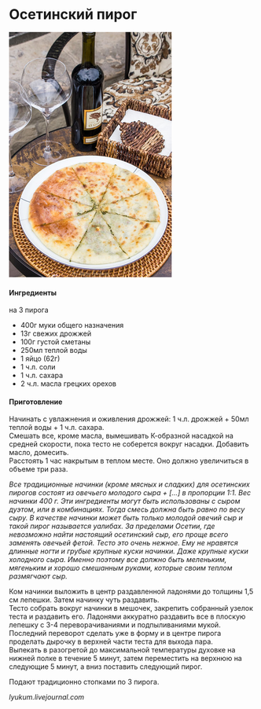 # Осетинский пирог

![Осетинский пирог](../pics/13937097701_16cd98f018.jpg)

#### Ингредиенты
на 3 пирога

* 400г муки общего назначения
* 13г свежих дрожжей
* 100г густой сметаны
* 250мл теплой воды
* 1 яйцо (62г)
* 1 ч.л. соли
* 1 ч.л. сахара
* 2 ч.л. масла грецких орехов

#### Приготовление

Начинать с увлажнения и оживления дрожжей: 1 ч.л. дрожжей + 50мл теплой воды + 1 ч.л. сахара.  
Смешать все, кроме масла, вымешивать К-образной насадкой на средней скорости, пока тесто не соберется вокруг насадки. Добавить масло, домесить.  
Расстоять 1 час накрытым в теплом месте. Оно должно увеличиться в объеме три раза.

*Все традиционные начинки (кроме мясных и сладких) для осетинских пирогов состоят из овечьего молодого сыра + […] в пропорции 1:1. Вес начинки 400 г. Эти ингредиенты могут быть использованы с сыром дуэтом, или в комбинациях. Тогда смесь должна быть равно по весу сыру. В качестве начинки может быть только молодой овечий сыр и такой пирог называется уалибах. За пределами Осетии, где невозможно найти настоящий осетинский сыр, его проще всего заменять овечьей фетой. Тесто это очень нежное. Ему не нравятся длинные ногти и грубые крупные куски начинки. Даже крупные куски холодного сыра. Именно поэтому все должно быть меленьким, мягеньким и хорошо смешанным руками, которые своим теплом размягчают сыр.*

Ком начинки выложить в центр раздавленной ладонями до толщины 1,5 см лепешки. Затем начинку чуть раздавить.  
Тесто собрать вокруг начинки в мешочек, закрепить собранный узелок теста и раздавить его. Ладонями аккуратно раздавить все в плоскую лепешку с 3-4 переворачиваниями и подпыливаниями мукой. Последний переворот сделать уже в форму и в центре пирога проделать дырочку в верхней части теста для выхода пара.  
Выпекать в разогретой до максимальной температуры духовке на нижней полке в течение 5 минут, затем переместить на верхнюю на следующие 5 минут, а вниз поставить следующий пирог.

Подают традиционно стопками по 3 пирога.

*lyukum.livejournal.com*
